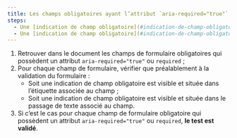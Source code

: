 ```yaml
---
title: Les champs obligatoires ayant l’attribut `aria-required="true"` ou `required` vérifient-ils une de ces conditions ?
steps:
  - Une [indication de champ obligatoire](#indication-de-champ-obligatoire) est visible et située dans l’étiquette associée au champ préalablement à la validation du formulaire ;
  - Une [indication de champ obligatoire](#indication-de-champ-obligatoire) est visible et située dans le [passage de texte](#passage-de-texte-lie-par-aria-labelledby-ou-aria-describedby) associé au champ préalablement à la validation du formulaire.
---
```


1. Retrouver dans le document les champs de formulaire obligatoires qui possèdent un attribut `aria-required="true"` ou `required` ;
2. Pour chaque champ de formulaire, vérifier que préalablement à la validation du formulaire :
   - Soit une indication de champ obligatoire est visible et située dans l’étiquette associée au champ ;
   - Soit une indication de champ obligatoire est visible et située dans le passage de texte associé au champ.
3. Si c’est le cas pour chaque champ de formulaire obligatoire qui possèdent un attribut `aria-required="true"` ou `required`, **le test est validé**.
